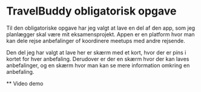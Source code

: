 # TravelBuddy obligatorisk opgave

Til den obligatoriske opgave har jeg valgt at lave en del af den app, som jeg planlægger skal være mit eksamensprojekt.
Appen er en platform hvor man kan dele rejse anbefalinger of koordinere meetups med andre rejsende.

Den del jeg har valgt at lave her er skærm med et kort, hvor der er pins i kortet for hver anbefaling.
Derudover er der en skærm hvor der kan laves anbefalinger, og en skærm hvor man kan se mere information omkring en anbefaling.


** Video demo
